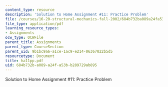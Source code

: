 ```yaml
---
content_type: resource
description: 'Solution to Home Assignment #11: Practice Problem'
file: /courses/16-20-structural-mechanics-fall-2002/684b732ba089a24fa53bb289729ab895_ha11pp.pdf
file_type: application/pdf
learning_resource_types:
- Assignments
ocw_type: OCWFile
parent_title: Assignments
parent_type: CourseSection
parent_uid: 9b1bc9a6-a1ce-1ac9-e214-06367022b5d5
resourcetype: Document
title: ha11pp.pdf
uid: 684b732b-a089-a24f-a53b-b289729ab895
---
```

Solution to Home Assignment #11: Practice Problem

